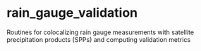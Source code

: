 # rain_gauge_validation
Routines for colocalizing rain gauge measurements with satellite precipitation products (SPPs) and computing validation metrics
